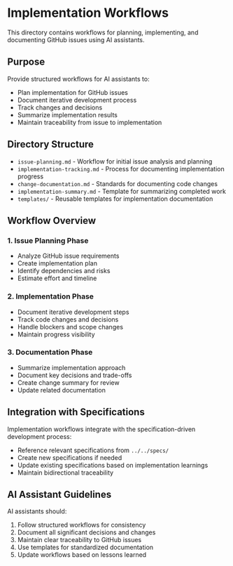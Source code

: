 # Implementation Workflows

This directory contains workflows for planning, implementing, and documenting GitHub issues using AI assistants.

## Purpose

Provide structured workflows for AI assistants to:
- Plan implementation for GitHub issues
- Document iterative development process
- Track changes and decisions
- Summarize implementation results
- Maintain traceability from issue to implementation

## Directory Structure

- `issue-planning.md` - Workflow for initial issue analysis and planning
- `implementation-tracking.md` - Process for documenting implementation progress
- `change-documentation.md` - Standards for documenting code changes
- `implementation-summary.md` - Template for summarizing completed work
- `templates/` - Reusable templates for implementation documentation

## Workflow Overview

### 1. Issue Planning Phase
- Analyze GitHub issue requirements
- Create implementation plan
- Identify dependencies and risks
- Estimate effort and timeline

### 2. Implementation Phase
- Document iterative development steps
- Track code changes and decisions
- Handle blockers and scope changes
- Maintain progress visibility

### 3. Documentation Phase
- Summarize implementation approach
- Document key decisions and trade-offs
- Create change summary for review
- Update related documentation

## Integration with Specifications

Implementation workflows integrate with the specification-driven development process:
- Reference relevant specifications from `../../specs/`
- Create new specifications if needed
- Update existing specifications based on implementation learnings
- Maintain bidirectional traceability

## AI Assistant Guidelines

AI assistants should:
1. Follow structured workflows for consistency
2. Document all significant decisions and changes
3. Maintain clear traceability to GitHub issues
4. Use templates for standardized documentation
5. Update workflows based on lessons learned